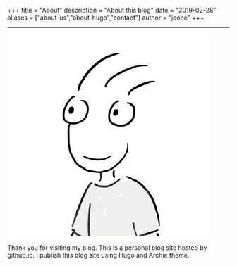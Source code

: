 +++
title = "About"
description = "About this blog"
date = "2019-02-28"
aliases = ["about-us","about-hugo","contact"]
author = "joone"
+++

---
![My character](/images/author.png)

Thank you for visiting my blog. This is a personal blog site hosted by github.io. 
I publish this blog site using Hugo and Archie theme.



